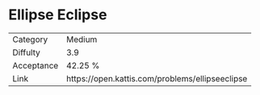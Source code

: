 # Ellipse Eclipse

<table>
    <tr>
        <td>Category</td>
        <td>Medium</td>
    </tr>
    <tr>
        <td>Diffulty</td>
        <td>3.9</td>
    </tr>
    <tr>
        <td>Acceptance</td>
        <td>42.25 %</td>
    </tr>
    <tr>
        <td>Link</td>
        <td>https://open.kattis.com/problems/ellipseeclipse</td>
    </tr>
</table>